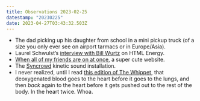 ```yaml
---
title: Observations 2023-02-25
datestamp: "20230225"
date: 2023-04-27T03:43:32.503Z
---
```

- The dad picking up his daughter from school in a mini pickup truck (of a size you only ever see on airport tarmacs or in Europe/Asia).
- Laurel Schwulst’s [interview with Bill Wurtz](https://html.energy/bill.html) on HTML Energy.
- [When all of my friends are on at once](https://allmyfriendsatonce.com), a super cute website.
- The [Syncrowd](https://nor.tokyo/syncrowd) kinetic sound installation.
- I never realized, until I read [this edition of The Whippet](https://thewhippet.org/162-nectar-crash/), that deoxygenated blood goes to the heart before it goes to the lungs, and then *back* again to the heart before it gets pushed out to the rest of the body. In the heart twice. Whoa.